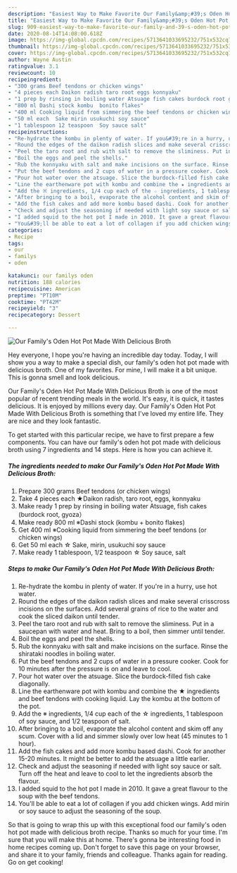 ```yaml
---
description: "Easiest Way to Make Favorite Our Family&amp;#39;s Oden Hot Pot Made With Delicious Broth"
title: "Easiest Way to Make Favorite Our Family&amp;#39;s Oden Hot Pot Made With Delicious Broth"
slug: 909-easiest-way-to-make-favorite-our-family-and-39-s-oden-hot-pot-made-with-delicious-broth
date: 2020-08-14T14:08:00.618Z
image: https://img-global.cpcdn.com/recipes/5713641033695232/751x532cq70/our-familys-oden-hot-pot-made-with-delicious-broth-recipe-main-photo.jpg
thumbnail: https://img-global.cpcdn.com/recipes/5713641033695232/751x532cq70/our-familys-oden-hot-pot-made-with-delicious-broth-recipe-main-photo.jpg
cover: https://img-global.cpcdn.com/recipes/5713641033695232/751x532cq70/our-familys-oden-hot-pot-made-with-delicious-broth-recipe-main-photo.jpg
author: Wayne Austin
ratingvalue: 3.1
reviewcount: 10
recipeingredient:
- "300 grams Beef tendons or chicken wings"
- "4 pieces each Daikon radish taro root eggs konnyaku"
- "1 prep by rinsing in boiling water Atsuage fish cakes burdock root gyoza"
- "800 ml Dashi stock kombu  bonito flakes"
- "400 ml Cooking liquid from simmering the beef tendons or chicken wings"
- "50 ml each  Sake mirin usukuchi soy sauce"
- "1 tablespoon 12 teaspoon  Soy sauce salt"
recipeinstructions:
- "Re-hydrate the kombu in plenty of water. If you&#39;re in a hurry, use hot water."
- "Round the edges of the daikon radish slices and make several crisscross incisions on the surfaces. Add several grains of rice to the water and cook the sliced daikon until tender."
- "Peel the taro root and rub with salt to remove the sliminess. Put in a saucepan with water and heat. Bring to a boil, then simmer until tender."
- "Boil the eggs and peel the shells."
- "Rub the konnyaku with salt and make incisions on the surface. Rinse the shirataki noodles in boiling water."
- "Put the beef tendons and 2 cups of water in a pressure cooker. Cook for 10 minutes after the pressure is on and leave to cool."
- "Pour hot water over the atsuage. Slice the burdock-filled fish cake diagonally."
- "Line the earthenware pot with kombu and combine the ★ ingredients and beef tendons with cooking liquid. Lay the kombu at the bottom of the pot."
- "Add the ※ ingredients, 1/4 cup each of the ☆ ingredients, 1 tablespoon of soy sauce, and 1/2 teaspoon of salt."
- "After bringing to a boil, evaporate the alcohol content and skim off any scum. Cover with a lid and simmer slowly over low heat (45 minutes to 1 hour)."
- "Add the fish cakes and add more kombu based dashi. Cook for another 15-20 minutes. It might be better to add the atsuage a little earlier."
- "Check and adjust the seasoning if needed with light soy sauce or salt. Turn off the heat and leave to cool to let the ingredients absorb the flavour."
- "I added squid to the hot pot I made in 2010. It gave a great flavour to the soup with the beef tendons."
- "You&#39;ll be able to eat a lot of collagen if you add chicken wings. Add mirin or soy sauce to adjust the seasoning of the soup."
categories:
- Recipe
tags:
- our
- familys
- oden

katakunci: our familys oden 
nutrition: 188 calories
recipecuisine: American
preptime: "PT10M"
cooktime: "PT42M"
recipeyield: "3"
recipecategory: Dessert

---
```



![Our Family&#39;s Oden Hot Pot Made With Delicious Broth](https://img-global.cpcdn.com/recipes/5713641033695232/751x532cq70/our-familys-oden-hot-pot-made-with-delicious-broth-recipe-main-photo.jpg)

Hey everyone, I hope you're having an incredible day today. Today, I will show you a way to make a special dish, our family&#39;s oden hot pot made with delicious broth. One of my favorites. For mine, I will make it a bit unique. This is gonna smell and look delicious.

Our Family&#39;s Oden Hot Pot Made With Delicious Broth is one of the most popular of recent trending meals in the world. It's easy, it is quick, it tastes delicious. It is enjoyed by millions every day. Our Family&#39;s Oden Hot Pot Made With Delicious Broth is something that I've loved my entire life. They are nice and they look fantastic.




To get started with this particular recipe, we have to first prepare a few components. You can have our family&#39;s oden hot pot made with delicious broth using 7 ingredients and 14 steps. Here is how you can achieve it.

<!--inarticleads1-->

##### The ingredients needed to make Our Family&#39;s Oden Hot Pot Made With Delicious Broth:

1. Prepare 300 grams Beef tendons (or chicken wings)
1. Take 4 pieces each ★Daikon radish, taro root, eggs, konnyaku
1. Make ready 1 prep by rinsing in boiling water Atsuage, fish cakes (burdock root, gyoza）
1. Make ready 800 ml ※Dashi stock (kombu + bonito flakes)
1. Get 400 ml ※Cooking liquid from simmering the beef tendons (or chicken wings)
1. Get 50 ml each ☆ Sake, mirin, usukuchi soy sauce
1. Make ready 1 tablespoon, 1/2 teaspoon ☆ Soy sauce, salt




<!--inarticleads2-->

##### Steps to make Our Family&#39;s Oden Hot Pot Made With Delicious Broth:

1. Re-hydrate the kombu in plenty of water. If you&#39;re in a hurry, use hot water.
1. Round the edges of the daikon radish slices and make several crisscross incisions on the surfaces. Add several grains of rice to the water and cook the sliced daikon until tender.
1. Peel the taro root and rub with salt to remove the sliminess. Put in a saucepan with water and heat. Bring to a boil, then simmer until tender.
1. Boil the eggs and peel the shells.
1. Rub the konnyaku with salt and make incisions on the surface. Rinse the shirataki noodles in boiling water.
1. Put the beef tendons and 2 cups of water in a pressure cooker. Cook for 10 minutes after the pressure is on and leave to cool.
1. Pour hot water over the atsuage. Slice the burdock-filled fish cake diagonally.
1. Line the earthenware pot with kombu and combine the ★ ingredients and beef tendons with cooking liquid. Lay the kombu at the bottom of the pot.
1. Add the ※ ingredients, 1/4 cup each of the ☆ ingredients, 1 tablespoon of soy sauce, and 1/2 teaspoon of salt.
1. After bringing to a boil, evaporate the alcohol content and skim off any scum. Cover with a lid and simmer slowly over low heat (45 minutes to 1 hour).
1. Add the fish cakes and add more kombu based dashi. Cook for another 15-20 minutes. It might be better to add the atsuage a little earlier.
1. Check and adjust the seasoning if needed with light soy sauce or salt. Turn off the heat and leave to cool to let the ingredients absorb the flavour.
1. I added squid to the hot pot I made in 2010. It gave a great flavour to the soup with the beef tendons.
1. You&#39;ll be able to eat a lot of collagen if you add chicken wings. Add mirin or soy sauce to adjust the seasoning of the soup.




So that is going to wrap this up with this exceptional food our family&#39;s oden hot pot made with delicious broth recipe. Thanks so much for your time. I'm sure that you will make this at home. There's gonna be interesting food in home recipes coming up. Don't forget to save this page on your browser, and share it to your family, friends and colleague. Thanks again for reading. Go on get cooking!
